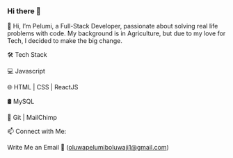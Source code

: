 ### Hi there 👋

👋 Hi, I’m Pelumi, a Full-Stack Developer, passionate about solving real life problems with code. My background is in Agriculture, but due to my love for Tech, I decided to make the big change.


🛠 Tech Stack

💻   Javascript 

🌐   HTML | CSS | ReactJS 

🛢   MySQL 

🔧   Git | MailChimp

📫 Connect with Me:

Write Me an Email 💌 (oluwapelumiboluwaji1@gmail.com)
